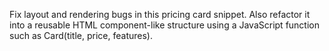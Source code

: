 Fix layout and rendering bugs in this pricing card snippet. Also refactor it into a reusable HTML component-like structure using a JavaScript function such as Card(title, price, features).